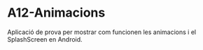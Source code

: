 # A12-Animacions
Aplicació de prova per mostrar com funcionen les animacions i el SplashScreen en Android.
